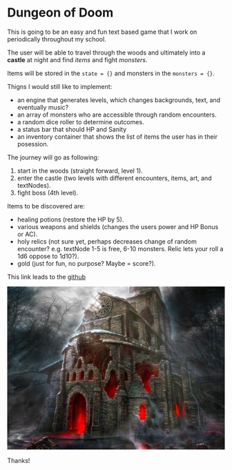 # Dungeon of Doom

This is going to be an easy and fun text based game that I work on periodically throughout my school.

The user will be able to travel through the woods and ultimately into a **castle** at night and find _items_ and fight _monsters_.

Items will be stored in the `state = {}` and monsters in the `monsters = {}`.

Thigns I would still like to implement:
* an engine that generates levels, which changes backgrounds, text, and eventually music?
* an array of monsters who are accessible through random encounters.
* a random dice roller to determine outcomes.
* a status bar that should HP and Sanity
* an inventory container that shows the list of items the user has in their posession.

The journey will go as following:
1. start in the woods (straight forward, level 1).
2. enter the castle (two levels with different encounters, items, art, and textNodes).
4. fight boss (4th level).

Items to be discovered are:
* healing potions (restore the HP by 5).
* various weapons and shields (changes the users power and HP Bonus or AC).
* holy relics (not sure yet, perhaps decreases change of random encounter? e.g. textNode 1-5 is free, 6-10 monsters.  Relic lets your roll a 1d6 oppose to 1d10?).
* gold (just for fun, no purpose?  Maybe = score?).

This link leads to the [github](https://github.com/CollinClifford/textgame)

![This is an image of a castle](img/castle.jpg)


Thanks!